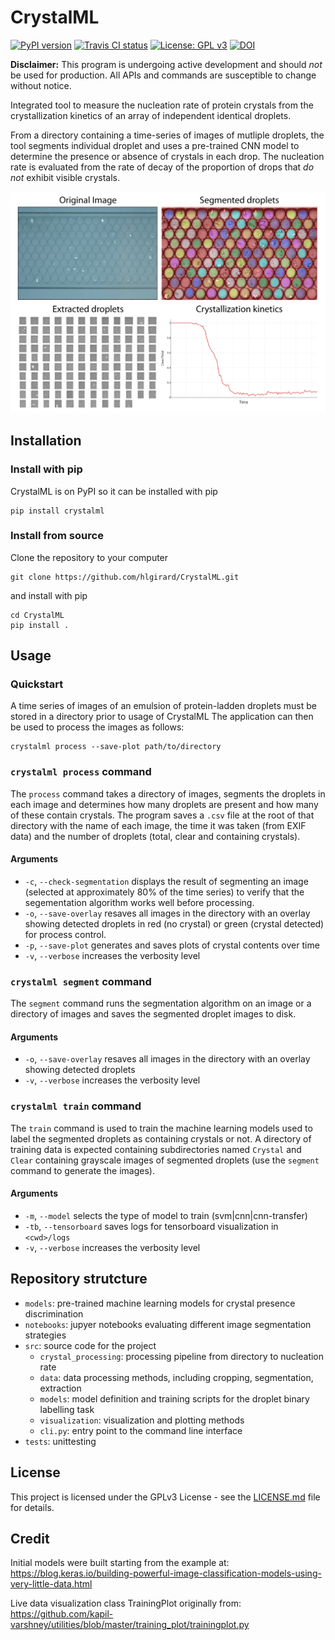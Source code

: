 # CrystalML

[![PyPI version](https://badge.fury.io/py/crystalml.svg)](https://badge.fury.io/py/crystalml)
[![Travis CI status](https://travis-ci.com/hlgirard/CrystalML.svg?branch=master)](https://travis-ci.com/hlgirard/CrystalML/branches)
[![License: GPL v3](https://img.shields.io/badge/License-GPLv3-blue.svg)](https://github.com/hlgirard/CrystalML/blob/master/LICENSE)
[![DOI](https://zenodo.org/badge/167236947.svg)](https://zenodo.org/badge/latestdoi/167236947)

**Disclaimer:** This program is undergoing active development and should _not_ be used for production. All APIs and commands are susceptible to change without notice.

Integrated tool to measure the nucleation rate of protein crystals from the crystallization kinetics of an array of independent identical droplets.

From a directory containing a time-series of images of mutliple droplets, the tool segments individual droplet and uses a pre-trained CNN model to determine the presence or absence of crystals in each drop.
The nucleation rate is evaluated from the rate of decay of the proportion of drops that _do not_ exhibit visible crystals.

![Schematic](docs/CrystalML_demo.jpg)

## Installation

### Install with pip

CrystalML is on PyPI so it can be installed with pip

```
pip install crystalml
```

### Install from source

Clone the repository to your computer

```
git clone https://github.com/hlgirard/CrystalML.git
```

and install with pip 

```
cd CrystalML
pip install .
```

## Usage

### Quickstart

A time series of images of an emulsion of protein-ladden droplets must be stored in a directory prior to usage of CrystalML
The application can then be used to process the images as follows:
```
crystalml process --save-plot path/to/directory
```

### `crystalml process` command

The `process` command takes a directory of images, segments the droplets in each image and determines how many droplets are present and how many of these contain crystals.
The program saves a `.csv` file at the root of that directory with the name of each image, the time it was taken (from EXIF data) and the number of droplets (total, clear and containing crystals).

#### Arguments

- `-c`, `--check-segmentation` displays the result of segmenting an image (selected at approximately 80% of the time series) to verify that the segementation algorithm works well before processing.
- `-o`, `--save-overlay` resaves all images in the directory with an overlay showing detected droplets in red (no crystal) or green (crystal detected) for process control.
- `-p`, `--save-plot` generates and saves plots of crystal contents over time
- `-v`, `--verbose` increases the verbosity level

### `crystalml segment` command

The `segment` command runs the segmentation algorithm on an image or a directory of images and saves the segmented droplet images to disk.

#### Arguments

- `-o`, `--save-overlay` resaves all images in the directory with an overlay showing detected droplets
- `-v`, `--verbose` increases the verbosity level

### `crystalml train` command

The `train` command is used to train the machine learning models used to label the segmented droplets as containing crystals or not. A directory of training data is expected containing subdirectories named `Crystal` and `Clear` containing grayscale images of segmented droplets (use the `segment` command to generate the images).

#### Arguments

- `-m`, `--model` selects the type of model to train (svm|cnn|cnn-transfer)
- `-tb`, `--tensorboard` saves logs for tensorboard visualization in `<cwd>/logs`
- `-v`, `--verbose` increases the verbosity level

## Repository strutcture

- `models`: pre-trained machine learning models for crystal presence discrimination
- `notebooks`: jupyer notebooks evaluating different image segmentation strategies
- `src`: source code for the project
    - `crystal_processing`: processing pipeline from directory to nucleation rate
    - `data`: data processing methods, including cropping, segmentation, extraction
    - `models`: model definition and training scripts for the droplet binary labelling task
    - `visualization`: visualization and plotting methods
    - `cli.py`: entry point to the command line interface
- `tests`: unittesting

## License

This project is licensed under the GPLv3 License - see the [LICENSE.md](LICENSE.md) file for details.

## Credit

Initial models were built starting from the example at:
https://blog.keras.io/building-powerful-image-classification-models-using-very-little-data.html

Live data visualization class TrainingPlot originally from:
https://github.com/kapil-varshney/utilities/blob/master/training_plot/trainingplot.py
